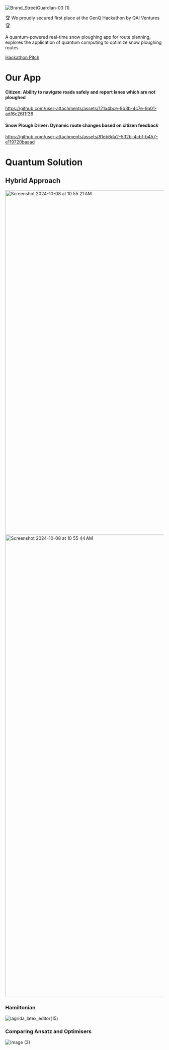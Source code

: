 ![Brand_StreetGuardian-03 (1)](https://github.com/user-attachments/assets/e4f29584-8067-4feb-89ca-22dac7c22c86)

🏆 We proudly secured first place at the GenQ Hackathon by QAI Ventures🏆

A quantum-powered real-time snow ploughing app for route planning, explores the application of quantum computing to optimize snow ploughing routes. 

[Hackathon Pitch](https://www.canva.com/design/DAGSrsZbRAQ/Aqf1Kp43jx623YvmKYiRKA/view?utm_content=DAGSrsZbRAQ&utm_campaign=designshare&utm_medium=link&utm_source=editor)

# Our App

#### Citizen: Ability to navigate roads safely and report lanes which are not ploughed

https://github.com/user-attachments/assets/121a4bce-8b3b-4c7e-9a01-adf6c26f1f36


#### Snow Plough Driver: Dynamic route changes based on citizen feedback


https://github.com/user-attachments/assets/81eb6da2-532b-4cbf-b457-e119720baaad


# Quantum Solution

## Hybrid Approach

<img width="1096" alt="Screenshot 2024-10-08 at 10 55 21 AM" src="https://github.com/user-attachments/assets/aed1af2d-9694-455d-8bd3-08128b1893e8">

<img width="1470" alt="Screenshot 2024-10-08 at 10 55 44 AM" src="https://github.com/user-attachments/assets/bbf509ee-9bd8-441e-9f2e-4aeacacf4a88">

### Hamiltonian 

![lagrida_latex_editor(15)](https://github.com/user-attachments/assets/c36d959d-046e-4452-863d-c28cf84bfa25)

### Comparing Ansatz and Optimisers

![image (3)](https://github.com/user-attachments/assets/af64fa7f-81fa-49b2-ada3-dc898bacc2cd)


